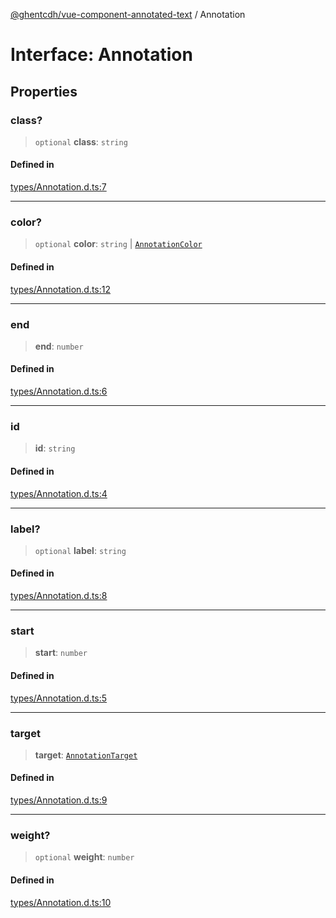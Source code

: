 [@ghentcdh/vue-component-annotated-text](../globals.md) / Annotation

# Interface: Annotation

## Properties

### class?

> `optional` **class**: `string`

#### Defined in

[types/Annotation.d.ts:7](https://github.com/GhentCDH/vue_component_annotated_text/blob/3f721d7c93e00e2c4020399ef45a44adc742a78b/src/types/Annotation.d.ts#L7)

***

### color?

> `optional` **color**: `string` \| [`AnnotationColor`](AnnotationColor.md)

#### Defined in

[types/Annotation.d.ts:12](https://github.com/GhentCDH/vue_component_annotated_text/blob/3f721d7c93e00e2c4020399ef45a44adc742a78b/src/types/Annotation.d.ts#L12)

***

### end

> **end**: `number`

#### Defined in

[types/Annotation.d.ts:6](https://github.com/GhentCDH/vue_component_annotated_text/blob/3f721d7c93e00e2c4020399ef45a44adc742a78b/src/types/Annotation.d.ts#L6)

***

### id

> **id**: `string`

#### Defined in

[types/Annotation.d.ts:4](https://github.com/GhentCDH/vue_component_annotated_text/blob/3f721d7c93e00e2c4020399ef45a44adc742a78b/src/types/Annotation.d.ts#L4)

***

### label?

> `optional` **label**: `string`

#### Defined in

[types/Annotation.d.ts:8](https://github.com/GhentCDH/vue_component_annotated_text/blob/3f721d7c93e00e2c4020399ef45a44adc742a78b/src/types/Annotation.d.ts#L8)

***

### start

> **start**: `number`

#### Defined in

[types/Annotation.d.ts:5](https://github.com/GhentCDH/vue_component_annotated_text/blob/3f721d7c93e00e2c4020399ef45a44adc742a78b/src/types/Annotation.d.ts#L5)

***

### target

> **target**: [`AnnotationTarget`](../type-aliases/AnnotationTarget.md)

#### Defined in

[types/Annotation.d.ts:9](https://github.com/GhentCDH/vue_component_annotated_text/blob/3f721d7c93e00e2c4020399ef45a44adc742a78b/src/types/Annotation.d.ts#L9)

***

### weight?

> `optional` **weight**: `number`

#### Defined in

[types/Annotation.d.ts:10](https://github.com/GhentCDH/vue_component_annotated_text/blob/3f721d7c93e00e2c4020399ef45a44adc742a78b/src/types/Annotation.d.ts#L10)
